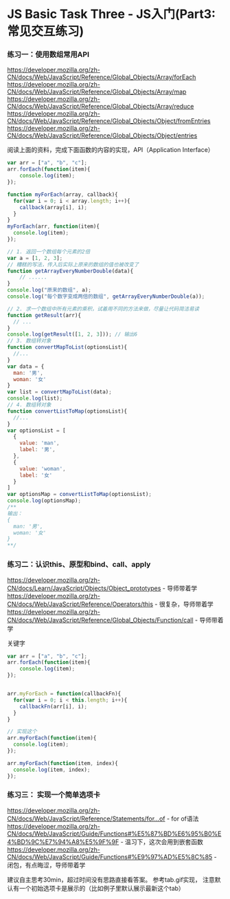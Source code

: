 # JS Basic Task Three - JS入门(Part3: 常见交互练习)
### 练习一：使用数组常用API
https://developer.mozilla.org/zh-CN/docs/Web/JavaScript/Reference/Global_Objects/Array/forEach
https://developer.mozilla.org/zh-CN/docs/Web/JavaScript/Reference/Global_Objects/Array/map
https://developer.mozilla.org/zh-CN/docs/Web/JavaScript/Reference/Global_Objects/Array/reduce
https://developer.mozilla.org/zh-CN/docs/Web/JavaScript/Reference/Global_Objects/Object/fromEntries
https://developer.mozilla.org/zh-CN/docs/Web/JavaScript/Reference/Global_Objects/Object/entries

阅读上面的资料，完成下面函数的内容的实现，API（Application Interface）
```javascript
var arr = ["a", "b", "c"];
arr.forEach(function(item){
    console.log(item);
});

function myForEach(array, callback){
  for(var i = 0; i < array.length; i++){
    callback(array[i], i);
  }
}
myForEach(arr, function(item){
  console.log(item);
});
```
```javascript
// 1. 返回一个数组每个元素的2倍
var a = [1, 2, 3];
// 糟糕的写法，传入后实际上原来的数组的值也被改变了
function getArrayEveryNumberDouble(data){
    // ......
}
console.log("原来的数组", a);
console.log("每个数字变成两倍的数组", getArrayEveryNumberDouble(a));

// 2. 求一个数组中所有元素的乘积，试着用不同的方法来做，尽量让代码简洁易读
function getResult(arr){
  // ...
}
console.log(getResult([1, 2, 3])); // 输出6
// 3. 数组转对象
function convertMapToList(optionsList){
  //...
}
var data = {
  man: '男',
  woman: '女'
}
var list = convertMapToList(data);
console.log(list);
// 4. 数组转对象
function convertListToMap(optionsList){
  //...
}
var optionsList = [
  {
    value: 'man',
    label: '男',
  },
  {
    value: 'woman',
    label: '女'
  }
]
var optionsMap = convertListToMap(optionsList);
console.log(optionsMap);
/**
输出：
{
  man: '男',
  woman: '女'
}
**/
```
### 练习二：认识this、原型和bind、call、apply
https://developer.mozilla.org/zh-CN/docs/Learn/JavaScript/Objects/Object_prototypes - 导师带着学
https://developer.mozilla.org/zh-CN/docs/Web/JavaScript/Reference/Operators/this - 很复杂，导师带着学
https://developer.mozilla.org/zh-CN/docs/Web/JavaScript/Reference/Global_Objects/Function/call - 导师带着学

关键字
```javascript
var arr = ["a", "b", "c"];
arr.forEach(function(item){
    console.log(item);
});


arr.myForEach = function(callbackFn){
  for(var i = 0; i < this.length; i++){
    callbackFn(arr[i], i);
  }
}

// 实现这个
arr.myForEach(function(item){
  console.log(item);
});

arr.myForEach(function(item, index){
  console.log(item, index);
});

```

### 练习三： 实现一个简单选项卡
https://developer.mozilla.org/zh-CN/docs/Web/JavaScript/Reference/Statements/for...of - for of语法
https://developer.mozilla.org/zh-CN/docs/Web/JavaScript/Guide/Functions#%E5%87%BD%E6%95%B0%E4%BD%9C%E7%94%A8%E5%9F%9F - 温习下，这次会用到嵌套函数
https://developer.mozilla.org/zh-CN/docs/Web/JavaScript/Guide/Functions#%E9%97%AD%E5%8C%85 - 闭包，有点晦涩，导师带着学
 
建议自主思考30min，超过时间没有思路直接看答案。
参考tab.gif实现， 注意默认有一个初始选项卡是展示的（比如例子里默认展示最新这个tab）

